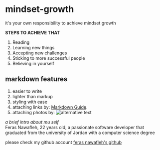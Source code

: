 # mindset-growth

it's your own responsibility to achieve mindset growth

**STEPS TO ACHIEVE THAT**

1. Reading
2. Learning new things
3. Accepting new challenges
4. Sticking to more successful people
5. Believing in yourself

## markdown features

1. easier to write
2. lighter than markup
3. styling with ease
4. attaching links by: [Markdown Guide](https://www.markdownguide.org).
5. attaching photos by: ![alternative text](/folder/image/imagename.png)

*a brief intro about mu self*  
Feras Nawafleh, 22 years old, a passionate software developer that graduated from the university of Jordan with a computer science degree

please check my github account [feras nawafleh's github](https://github.com/feras98nawafleh/reading-notes)

